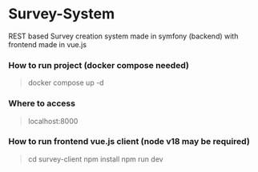 # Survey-System
REST based Survey creation system made in symfony (backend) with frontend made in vue.js

### How to run project (docker compose needed)
> docker compose up -d

### Where to access
> localhost:8000

### How to run frontend vue.js client (node v18 may be required)
> cd survey-client
> npm install
> npm run dev